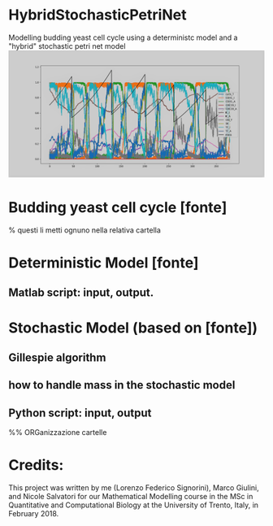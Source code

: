 # HybridStochasticPetriNet
Modelling budding yeast cell cycle using a deterministc model and a "hybrid" stochastic petri net model
![Hybrid Stochastic Petri Net of all variables.](/img/SPN_completo.png)


# Budding yeast cell cycle [fonte]


 % questi li metti ognuno nella relativa cartella
# Deterministic Model [fonte]

## Matlab script: input, output.

# Stochastic Model (based on [fonte])

## Gillespie algorithm

## how to handle mass in the stochastic model

## Python script: input, output


%% ORGanizzazione cartelle

# Credits:
This project was written by me (Lorenzo Federico Signorini), Marco Giulini, and Nicole Salvatori for our Mathematical Modelling course in the MSc in Quantitative and Computational Biology at the University of Trento, Italy, in February 2018.
